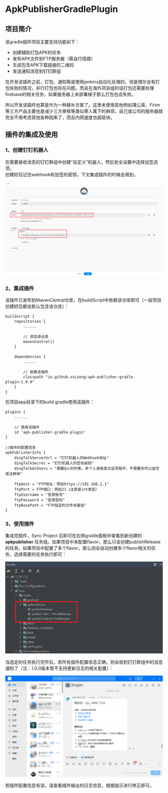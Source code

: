 # ApkPublisherGradlePlugin

## 项目简介

该gradle插件项目主要支持功能如下：  

- 创建辅助打包APK的任务
- 发布APK文件到FTP服务器（需自行搭建）
- 生成包含APK下载链接的二维码
- 发送通知消息到钉钉群组

在开发该插件之前，打包、通知等是使用jenkins自动化处理的，但是偶尔会有打包失败的情况，并行打包也存在问题。而且在海外项目组的话打包还需要处理firebase的相关任务，如果服务器上未部署梯子那么打包也会失败。  

所以开发该插件也算是作为一种替补方案了。这里未使用其他例如蒲公英、Firim等三方产品主要也是减少三方审核等类似寄人篱下的麻烦，自己或公司的服务器就完全不用考虑其他各种因素了，而且内网速度也超级快。

## 插件的集成及使用

### 1、创建钉钉机器人

在需要接收消息的钉钉群组中创建“自定义”机器人，然后安全设置中选择加签选项。  
创建好后记住webhook和加签的密钥，下文集成插件的时候会用到。

![图片](./doc/dingtalk.png)

### 2、集成插件
该插件已发布到MavenCentral仓库，在buildScript中依赖该仓库即可（一般项目创建好后都会默认包含该仓库）：
```
buildscript {
    repositories {
        ......

        // 添加该仓库
        mavenCentral()
    }

    dependencies {
        ......

        // 依赖该插件
        classpath "io.github.vsLoong:apk-publisher-gradle-plugin:1.0.0"
    }
}
```

在项目app目录下的build.gradle使用该插件：
```
plugins {
    ......

    // 使用该插件
    id 'apk-publisher-gradle-plugin'
}

//插件的配置信息
apkPublisherInfo {
    dingTalkServerUrl = "钉钉机器人的Webhook地址"
    dingTalkSecret = "钉钉机器人的签名秘钥"
    dingTalkAtUsers = "需要@人的列表，多个人请用英文逗号隔开，不需要则可以留空或注释掉"

    ftpHost = "FTP地址：例如https://192.168.1.1"
    ftpPort = FTP端口：例如21（注意是int类型）
    ftpUsername = "登录账号"
    ftpPassword = "登录密码"
    ftpBasePath = "FTP指定的文件夹路径"
}
```

### 3、使用插件

集成完插件，Sync Project 后即可在右侧gralde面板中查看到新创建的 **apkpublisher** 任务组。如果项目中未配置flavor，那么只会创建publishRelease的任务。如果项目中配置了多个flavor，那么则会自动创建多个flavor相关的任务，选择需要的任务执行即可：

![](./doc/gradletask.png)

当选定的任务执行完毕后，若所有插件配置信息正确，则会收到钉钉群组中的消息通知了（注：1.0.0版本暂不支持更新日志的相关配置）：  

![](./doc/robotmessage.png)

若插件配置信息有误，请查看插件输出的日志信息，根据提示进行修正即可。

